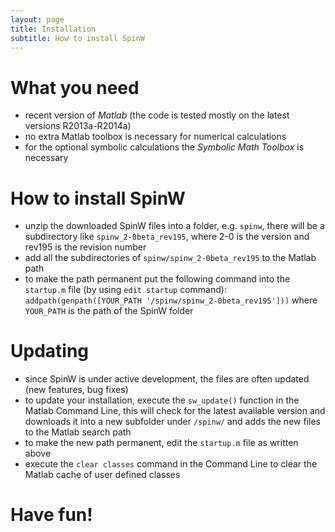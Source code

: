 ```yaml
---
layout: page
title: Installation
subtitle: How to install SpinW
---
```

# What you need
   * recent version of *Matlab* (the code is tested mostly on the latest versions R2013a-R2014a)
   * no extra Matlab toolbox is necessary for numerical calculations
   * for the optional symbolic calculations the *Symbolic Math Toolbox* is necessary

# How to install SpinW
   * unzip the downloaded SpinW files into a folder, e.g. `spinw`, there will be a subdirectory like `spinw_2-0beta_rev195`, where 2-0 is the version and rev195 is the revision number
   * add all the subdirectories of `spinw/spinw_2-0beta_rev195` to the Matlab path
   * to make the path permanent put the following command into the `startup.m` file (by using `edit startup` command): `addpath(genpath([YOUR_PATH '/spinw/spinw_2-0beta_rev195']))` where `YOUR_PATH` is the path of the SpinW folder

# Updating
   * since SpinW is under active development, the files are often updated (new features, bug fixes)
   * to update your installation, execute the `sw_update()` function in the Matlab Command Line, this will check for the latest available version and downloads it into a new subfolder under `/spinw/` and adds the new files to the Matlab search path
   * to make the new path permanent, edit the `startup.m` file as written above
   * execute the ``clear classes`` command in the Command Line to clear the Matlab cache of user defined classes

<h1 class="text-center">Have fun!</h1>
